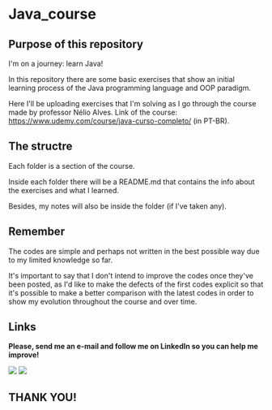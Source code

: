 # Java_course

## Purpose of this repository

I'm on a journey: learn Java!

In this repository there are some basic exercises that show an initial learning process of the Java programming language
and OOP paradigm.

Here I'll be uploading exercises that I'm solving as I go through the course made by professor Nélio Alves.
Link of the course: https://www.udemy.com/course/java-curso-completo/ (in PT-BR).

## The structre

Each folder is a section of the course.

Inside each folder there will be a README.md that contains the info about the exercises and what I learned.

Besides, my notes will also be inside the folder (if I've taken any).

## Remember

The codes are simple and perhaps not written in the best possible way due to my limited knowledge so far.

It's important to say that I don't intend to improve the codes once they've been posted, as I'd like to make the defects of
the first codes explicit so that it's possible to make a better comparison with the latest codes in order to show my evolution
throughout the course and over time.

## Links

**Please, send me an e-mail and follow me on LinkedIn so you can help me improve!**

<div>
<a href="https://www.linkedin.com/in/lucas-cardoso-jabur" target="_blank"><img loading="lazy" src="https://img.shields.io/badge/-LinkedIn-%230077B5?style=for-the-badge&logo=linkedin&logoColor=white" target="_blank"></a>  
<a href = "mailto:lucascjabur02@gmail.com"><img loading="lazy" src="https://img.shields.io/badge/Gmail-D14836?style=for-the-badge&logo=gmail&logoColor=white" target="_blank"></a> 
</div>

## THANK YOU!
